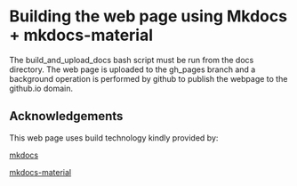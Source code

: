 # Building the web page using Mkdocs + mkdocs-material

The build_and_upload_docs bash script must be run from the docs directory.
The web page is uploaded to the gh_pages branch and a background
operation is performed by github to publish the webpage to the github.io
domain.

## Acknowledgements

This web page uses build technology kindly provided by:

[mkdocs][1]

[mkdocs-material][2]

[1]:https://github.com/mkdocs/mkdocs
[2]:https://github.com/squidfunk/mkdocs-material